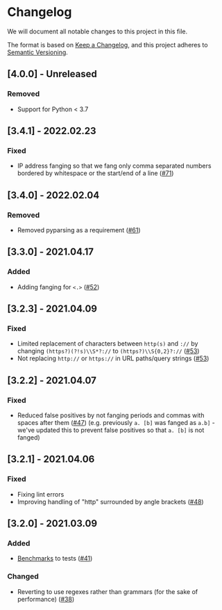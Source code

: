 # Changelog

We will document all notable changes to this project in this file.

The format is based on [Keep a Changelog](https://keepachangelog.com/en/1.0.0/), and this project adheres to [Semantic Versioning](https://semver.org/).

## [4.0.0] - Unreleased

### Removed

- Support for Python < 3.7

## [3.4.1] - 2022.02.23

### Fixed

- IP address fanging so that we fang only comma separated numbers bordered by whitespace or the start/end of a line ([#71](https://github.com/ioc-fang/ioc-fanger/issues/61))

## [3.4.0] - 2022.02.04

### Removed

- Removed pyparsing as a requirement ([#61](https://github.com/ioc-fang/ioc-fanger/issues/61))

## [3.3.0] - 2021.04.17

### Added

- Adding fanging for `<.>` ([#52](https://github.com/ioc-fang/ioc-fanger/issues/52))

## [3.2.3] - 2021.04.09

### Fixed

- Limited replacement of characters between `http(s)` and `://` by changing `(https?)(?!s)\\S*?://` to `(https?)\\S{0,2}?://` ([#53](https://github.com/ioc-fang/ioc-fanger/issues/53))
- Not replacing `http://` or `https://` in URL paths/query strings ([#53](https://github.com/ioc-fang/ioc-fanger/issues/53))

## [3.2.2] - 2021.04.07

### Fixed

- Reduced false positives by not fanging periods and commas with spaces after them ([#47](https://github.com/ioc-fang/ioc-fanger/issues/47)) (e.g. previously `a. [b]` was fanged as `a.b]` - we've updated this to prevent false positives so that `a. [b]` is not fanged)

## [3.2.1] - 2021.04.06

### Fixed

- Fixing lint errors
- Improving handling of "http" surrounded by angle brackets ([#48](https://github.com/ioc-fang/ioc-fanger/issues/48))

## [3.2.0] - 2021.03.09

### Added

- [Benchmarks](https://github.com/ionelmc/pytest-benchmark) to tests ([#41](https://github.com/ioc-fang/ioc-fanger/issues/41))

### Changed

- Reverting to use regexes rather than grammars (for the sake of performance) ([#38](https://github.com/ioc-fang/ioc-fanger/issues/38))
